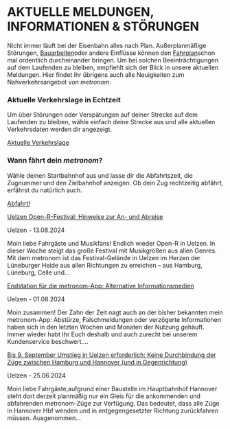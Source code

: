 AKTUELLE MELDUNGEN, INFORMATIONEN & STÖRUNGEN
==========

Nicht immer läuft bei der Eisenbahn alles nach Plan. Außerplanmäßige Störungen, [Bauarbeiten](https://www.der-metronom.de/fahrplan/baustellen-uebersicht/)oder andere Einflüsse können den [Fahrplan](https://www.der-metronom.de/fahrplan/regelfahrplan/)schon mal ordentlich durcheinander bringen. Um bei solchen Beeinträchtigungen auf dem Laufenden zu bleiben, empfiehlt sich der Blick in unsere aktuellen Meldungen. Hier findet ihr übrigens auch alle Neuigkeiten zum Nahverkehrsangebot von *metronom*.

### Aktuelle Verkehrslage in Echtzeit ###

Um über Störungen oder Verspätungen auf deiner Strecke auf dem Laufenden zu bleiben, wähle einfach deine Strecke aus und alle aktuellen Verkehrsdaten werden dir angezeigt.

[Aktuelle Verkehrslage](https://www.der-metronom.de/fahrplan/aktuelle-verkehrslage/)

### Wann fährt dein *metronom*? ###

Wähle deinen Startbahnhof aus und lasse dir die Abfahrtszeit, die Zugnummer und den Zielbahnhof anzeigen. Ob dein Zug rechtzeitig abfährt, erfährst du natürlich auch.

[Abfahrt!](https://www.der-metronom.de/fahrplan/wann-faehrt-mein-metronom/)

[Uelzen Open-R-Festival: Hinweise zur An- und Abreise](https://www.der-metronom.de/aktuell/hinweise-zur-an-und-abreise-uelzen-open-r-festival/)

 Uelzen - 13.08.2024

Moin liebe Fahrgäste und Musikfans!
Endlich wieder Open-R in Uelzen. In dieser Woche steigt das große Festival mit Musikgrößen aus allen Genres. Mit dem metronom ist das Festival-Gelände in Uelzen im Herzen der Lüneburger Heide aus allen Richtungen zu erreichen – aus Hamburg, Lüneburg, Celle und...

[Endstation für die metronom-App: Alternative Informationsmedien](https://www.der-metronom.de/aktuell/endstation-fuer-die-metronom-app/)

 Uelzen - 01.08.2024

Moin zusammen!
Der Zahn der Zeit nagt auch an der bisher bekannten mein metronom-App: Abstürze, Falschmeldungen oder verzögerte Informationen haben sich in den letzten Wochen und Monaten der Nutzung gehäuft. Immer wieder habt Ihr Euch deshalb und auch zurecht bei unserem Kundenservice beschwert....

[Bis 9. September Umstieg in Uelzen erforderlich: Keine Durchbindung der Züge zwischen Hamburg und Hannover (und in Gegenrichtung)](https://www.der-metronom.de/aktuell/bis-9-september-umstieg-in-uelzen-erforderlich-keine-durchbindung-der-zuege-zwischen-hamburg-und-hannover-und-in-gegenrichtung/)

 Uelzen - 25.06.2024

Moin liebe Fahrgäste,aufgrund einer Baustelle im Hauptbahnhof Hannover steht dort derzeit planmäßig nur ein Gleis für die ankommenden und abfahrenden metronom-Züge zur Verfügung. Das bedeutet, dass alle Züge in Hannover Hbf wenden und in entgegengesetzter Richtung zurückfahren müssen. Ausgenommen...
